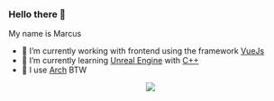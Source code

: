 ### Hello there 👋

My name is Marcus

- 🔭 I’m currently working with frontend using the framework [VueJs](https://vuejs.org/)
- 🌱 I’m currently learning [Unreal Engine](https://www.unrealengine.com/) with [C++](https://www.cplusplus.com/)
- 🐧 I use [Arch](https://archlinux.org/) BTW

<p align="center">
  <img src="https://media4.giphy.com/media/3knKct3fGqxhK/giphy.gif">
</p>


<!--
**M4rkux/m4rkux** is a ✨ _special_ ✨ repository because its `README.md` (this file) appears on your GitHub profile.

Here are some ideas to get you started:

- 🔭 I’m currently working on ...
- 🌱 I’m currently learning ...
- 👯 I’m looking to collaborate on ...
- 🤔 I’m looking for help with ...
- 💬 Ask me about ...
- 📫 How to reach me: ...
- 😄 Pronouns: ...
- ⚡ Fun fact: ...
-->

